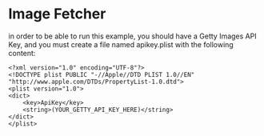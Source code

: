 # Image Fetcher

in order to be able to run this example, you should have a Getty Images API Key,
and you must create a file named apikey.plist with the following content:

```
<?xml version="1.0" encoding="UTF-8"?>
<!DOCTYPE plist PUBLIC "-//Apple//DTD PLIST 1.0//EN" "http://www.apple.com/DTDs/PropertyList-1.0.dtd">
<plist version="1.0">
<dict>
	<key>ApiKey</key>
	<string>(YOUR_GETTY_API_KEY_HERE)</string>
</dict>
</plist>
```
